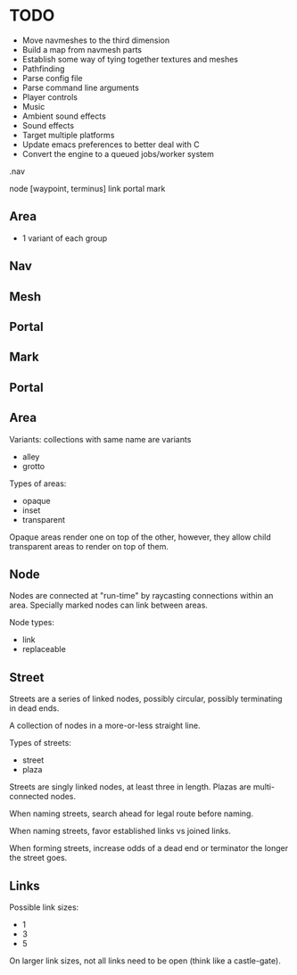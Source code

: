 TODO
====

  - Move navmeshes to the third dimension
  - Build a map from navmesh parts
  - Establish some way of tying  together textures and meshes
  - Pathfinding
  - Parse config file
  - Parse command line arguments
  - Player controls
  - Music
  - Ambient sound effects
  - Sound effects
  - Target multiple platforms
  - Update emacs preferences to better deal with C
  - Convert the engine to a queued jobs/worker system
  
  
.nav

node [waypoint, terminus]
link
portal
mark

Area
----

  - 1 variant of each group
  
Nav
---

Mesh
----

Portal
------

Mark
----

Portal
------



Area
----

Variants:
collections with same name are variants

  - alley
  - grotto


Types of areas:
  - opaque
  - inset
  - transparent

Opaque areas render one on top of the other, however, they allow child transparent areas to render on top of them.

Node
----

Nodes are connected at "run-time" by raycasting connections within an area. Specially marked nodes can link between areas.

Node types:
  - link
  - replaceable
  
Street
------

Streets are a series of linked nodes, possibly circular, possibly terminating in dead ends.

A collection of nodes in a more-or-less straight line.

Types of streets:
  - street
  - plaza

Streets are singly linked nodes, at least three in length. Plazas are multi-connected nodes.

When naming streets, search ahead for legal route before naming.

When naming streets, favor established links vs joined links.

When forming streets, increase odds of a dead end or terminator the longer the street goes.

Links
-----

Possible link sizes:
  - 1
  - 3
  - 5
  
On larger link sizes, not all links need to be open (think like a castle-gate).
